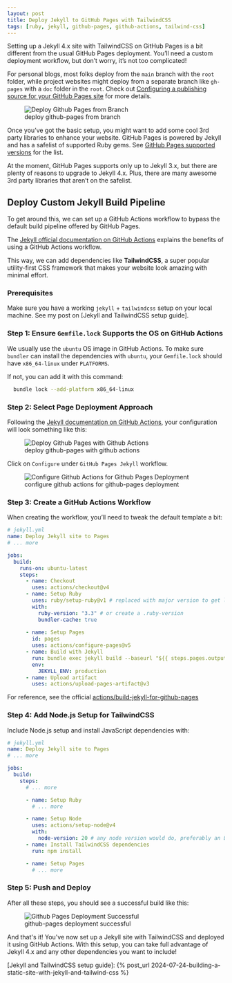 ```yaml
---
layout: post
title: Deploy Jekyll to GitHub Pages with TailwindCSS
tags: [ruby, jekyll, github-pages, github-actions, tailwind-css]
---
```


Setting up a Jekyll 4.x site with TailwindCSS on GitHub Pages is a bit different from the usual GitHub Pages deployment. You’ll need a custom deployment workflow, but don’t worry, it’s not too complicated!

For personal blogs, most folks deploy from the `main` branch with the `root` folder, while project websites might deploy from a separate branch like `gh-pages` with a `doc` folder in the `root`. Check out [Configuring a publishing source for your GitHub Pages site](https://docs.github.com/en/pages/getting-started-with-github-pages/configuring-a-publishing-source-for-your-github-pages-site) for more details.

<figure>
  <img src="{{site.url}}/assets/screenshots/2024-07-30/deploy-from-branch.png" alt="Deploy Github Pages from Branch"/>
  <figcaption>deploy github-pages from branch</figcaption>
</figure>

Once you’ve got the basic setup, you might want to add some cool 3rd party libraries to enhance your website. GitHub Pages is powered by Jekyll and has a safelist of supported Ruby gems. See [GitHub Pages supported versions](https://pages.github.com/versions/) for the list.

At the moment, GitHub Pages supports only up to Jekyll 3.x, but there are plenty of reasons to upgrade to Jekyll 4.x. Plus, there are many awesome 3rd party libraries that aren’t on the safelist.

## Deploy Custom Jekyll Build Pipeline

To get around this, we can set up a GitHub Actions workflow to bypass the default build pipeline offered by GitHub Pages.

The [Jekyll official documentation on GitHub Actions](https://jekyllrb.com/docs/continuous-integration/github-actions/) explains the benefits of using a GitHub Actions workflow.

This way, we can add dependencies like **TailwindCSS**, a super popular utility-first CSS framework that makes your website look amazing with minimal effort.

### Prerequisites

Make sure you have a working `jekyll` + `tailwindcss` setup on your local machine. See my post on [Jekyll and TailwindCSS setup guide].

### Step 1: Ensure `Gemfile.lock` Supports the OS on GitHub Actions

We usually use the `ubuntu` OS image in GitHub Actions. To make sure `bundler` can install the dependencies with `ubuntu`, your `Gemfile.lock` should have `x86_64-linux` under `PLATFORMS`.

If not, you can add it with this command:
```sh
  bundle lock --add-platform x86_64-linux
```

### Step 2: Select Page Deployment Approach

Following the [Jekyll documentation on GitHub Actions](https://jekyllrb.com/docs/continuous-integration/github-actions/), your configuration will look something like this:

<figure>
  <img src="{{site.url}}/assets/screenshots/2024-07-30/deploy-with-gha.png" alt="Deploy Github Pages with Github Actions"/>
  <figcaption>deploy github-pages with github actions</figcaption>
</figure>

Click on `Configure` under `GitHub Pages Jekyll` workflow.
<figure>
  <img src="{{site.url}}/assets/screenshots/2024-07-30/deploy-with-gha-configure-template.png" alt="Configure Github Actions for Github Pages Deployment"/>
  <figcaption>configure github actions for github-pages deployment</figcaption>
</figure>

### Step 3: Create a GitHub Actions Workflow

When creating the workflow, you’ll need to tweak the default template a bit:
```yaml
# jekyll.yml
name: Deploy Jekyll site to Pages
# ... more

jobs:
  build:
    runs-on: ubuntu-latest
    steps:
      - name: Checkout
        uses: actions/checkout@v4
      - name: Setup Ruby
        uses: ruby/setup-ruby@v1 # replaced with major version to get latest updates
        with:
          ruby-version: "3.3" # or create a .ruby-version
          bundler-cache: true
      
      - name: Setup Pages
        id: pages
        uses: actions/configure-pages@v5
      - name: Build with Jekyll
        run: bundle exec jekyll build --baseurl "${{ steps.pages.outputs.base_path }}"
        env:
          JEKYLL_ENV: production
      - name: Upload artifact
        uses: actions/upload-pages-artifact@v3
```

For reference, see the official [actions/build-jekyll-for-github-pages](https://github.com/marketplace/actions/build-jekyll-for-github-pages)

### Step 4: Add Node.js Setup for TailwindCSS

Include Node.js setup and install JavaScript dependencies with:
```yaml
# jekyll.yml
name: Deploy Jekyll site to Pages
# ... more

jobs:
  build:
    steps:
      # ... more

      - name: Setup Ruby
        # ... more

      - name: Setup Node
        uses: actions/setup-node@v4
        with:
          node-version: 20 # any node version would do, preferably an LTS version
      - name: Install TailwindCSS dependencies
        run: npm install

      - name: Setup Pages
        # ... more
```

### Step 5: Push and Deploy

After all these steps, you should see a successful build like this:

<figure>
  <img src="{{site.url}}/assets/screenshots/2024-07-30/deployment-successful.png" alt="Github Pages Deployment Successful"/>
  <figcaption>github-pages deployment successful</figcaption>
</figure>

And that's it! You've now set up a Jekyll site with TailwindCSS and deployed it using GitHub Actions. With this setup, you can take full advantage of Jekyll 4.x and any other dependencies you want to include!

[Jekyll and TailwindCSS setup guide]: {% post_url 2024-07-24-building-a-static-site-with-jekyll-and-tailwind-css %}